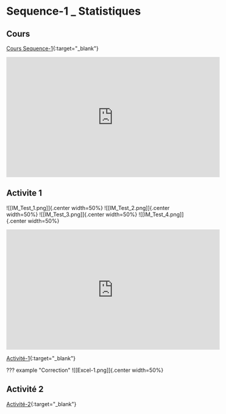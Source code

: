 # Sequence-1 _ Statistiques

## Cours

[Cours Sequence-1](./2_Seq1_Co.pdf){:target="_blank"}

<iframe width="560" height="315" src="https://www.youtube.com/embed/Q_3eJ2FxvZc?si=yxMsNmG_EoUAjhk5" title="YouTube video player" frameborder="0" allow="accelerometer; autoplay; clipboard-write; encrypted-media; gyroscope; picture-in-picture; web-share" allowfullscreen></iframe>


## Activite 1


![[IM_Test_1.png]]{.center width=50%}
![[IM_Test_2.png]]{.center width=50%}
![[IM_Test_3.png]]{.center width=50%}
![[IM_Test_4.png]]{.center width=50%}


<iframe width="560" height="315" src="https://www.youtube.com/embed/DCanko5Xhys?si=NkmEyyYd0jY-B2HV" title="YouTube video player" frameborder="0" allow="accelerometer; autoplay; clipboard-write; encrypted-media; gyroscope; picture-in-picture; web-share" allowfullscreen></iframe>


[Activité-1](./2_Seq1_Act1.pdf){:target="_blank"}

??? example "Correction"
    ![[Excel-1.png]]{.center width=50%}
    
## Activité 2

[Activité-2](./2_Seq1_Act2.pdf){:target="_blank"}
